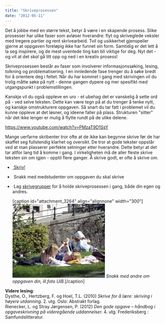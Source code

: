 ```yaml
---
title: "Skriveprosessen"
date: "2012-05-11"
---
```


Det å jobbe med en større tekst, betyr å være i en skapende prosess. Slike prosesser har ulike faser som avløser hverandre: flyt og skriveglede veksler med tregere partier og rent skrivearbeid. Tvil og usikkerhet gjenspeiler gjerne at oppgaven foreløpig ikke har funnet sin form. Samtidig er det lett å la seg inspirere, og de mest uventede ting kan bli viktige for deg. Nyt det - og vit at det _skal_ gå litt opp og ned i en kreativ prosess!

Skriveprosessen består av faser som involverer informasjonssøking, lesing, tolkning og problematisering. I en innledende fase trenger du å søke bredt for å orientere deg i feltet. Når du har kommet i gang med skrivingen vil du trolig måtte søke på nytt - denne gangen dypere og mer spesifikt med utgangspunkt i problemstillingen.

Kanskje vil du også oppleve en uro - et ubehag det er vanskelig å sette ord på - ved selve teksten. Dette kan være tegn på at du trenger å tenke nytt, og kanskje omstrukturere oppgaven. Så snart du tar fatt i problemet vil du kunne oppleve at det løsner, og ideene faller på plass. Strukturen "sitter" når det ikke lenger er mulig å flytte rundt på de ulike delene.

https://www.youtube.com/watch?v=PMzaT9D1SsY

Mange uerfarne skribenter tror ofte at de ikke kan begynne skrive før de har skaffet seg fullstendig klarhet og oversikt. De tror at gode tekster oppstår ved at man plasserer perfekte setninger etter hverandre. Dette betyr at det tar altfor lang tid å komme i gang. I virkeligheten må de aller fleste skrive teksten sin om igjen - opptil flere ganger. Å skrive godt, er ofte å skrive om.

- [ Skriv!](?p=233)
-  Snakk med medstudenter om oppgaven du skal skrive
-  Lag [skrivegrupper](?p=1216) for å holde skriveprosessen i gang, både din egen og andres.
    
    \[caption id="attachment\_3264" align="alignnone" width="300"\][![Snakk_ny](../images/Snakk_ny-300x240.jpg)](/skriving/skriving-er-en-prosess/snakk_ny/) _Snakk med andre om oppgaven din, ill.foto UiB._\[/caption\]
    

**Videre lesing**:  
Dysthe, O., Hertzberg, F. og Hoel, T.L. (2010) _Skrive for å lære: skriving i høyere utdanning._ 2\. utg. Oslo: Abstrakt forlag.  
Rienecker, L. og Stray Jørgensen, P. (2012) _Den gode opgave – håndbog i opgaveskrivning på videregående uddannelser._ 4. utg. Frederiksberg : Samfundslitteratur.[](?p=263)
